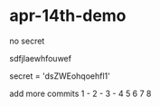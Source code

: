 # apr-14th-demo

no secret

sdfjlaewhfouwef

secret = 'dsZWEohqoehfl1'


add more commits
1 - 
2 - 
3 -
4
5
6
7
8
